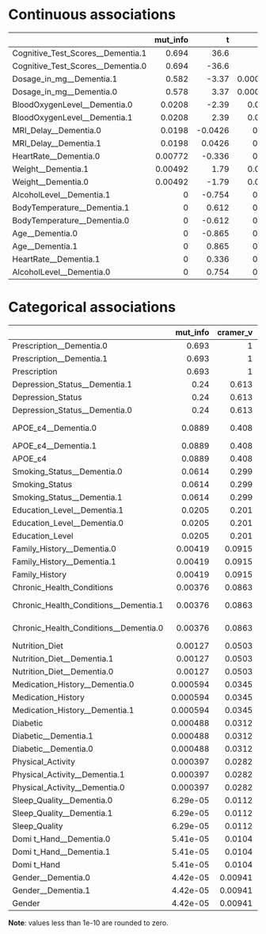 # Continuous associations

|                                   |   mut_info |        t |      t_p |        U |    U_p |         W |    W_p |   cohen_d |   AUROC |     corr |   corr_p |
|:----------------------------------|-----------:|---------:|---------:|---------:|-------:|----------:|-------:|----------:|--------:|---------:|---------:|
| Cognitive_Test_Scores__Dementia.1 |    0.694   |  36.6    | 0        | 8.99e+04 | 0      | -inf      | 0      |  -3.06    |   1     | -0.838   | 0        |
| Cognitive_Test_Scores__Dementia.0 |    0.694   | -36.6    | 0        | 0        | 0      |  inf      | 0      |   3.06    |   1     |  0.838   | 0        |
| Dosage_in_mg__Dementia.1          |    0.582   |  -3.37   | 0.000867 | 4.65e+04 | 0.427  |   -0.603  | 0.546  |   0.283   |   0.517 |  0.14    | 0.000562 |
| Dosage_in_mg__Dementia.0          |    0.578   |   3.37   | 0.000867 | 4.34e+04 | 0.427  |    0.603  | 0.546  |  -0.283   |   0.517 | -0.14    | 0.000562 |
| BloodOxygenLevel__Dementia.0      |    0.0208  |  -2.39   | 0.0173   | 4e+04    | 0.0197 |    2.34   | 0.0193 |   0.195   |   0.555 |  0.0972  | 0.0173   |
| BloodOxygenLevel__Dementia.1      |    0.0208  |   2.39   | 0.0173   | 4.99e+04 | 0.0197 |   -2.34   | 0.0193 |  -0.195   |   0.555 | -0.0972  | 0.0173   |
| MRI_Delay__Dementia.0             |    0.0198  |  -0.0426 | 0.966    | 4.48e+04 | 0.95   |    0.0633 | 0.95   |   0.00348 |   0.501 |  0.00174 | 0.966    |
| MRI_Delay__Dementia.1             |    0.0198  |   0.0426 | 0.966    | 4.51e+04 | 0.95   |   -0.0633 | 0.95   |  -0.00348 |   0.501 | -0.00174 | 0.966    |
| HeartRate__Dementia.0             |    0.00772 |  -0.336  | 0.737    | 4.42e+04 | 0.707  |    0.376  | 0.707  |   0.0275  |   0.509 |  0.0138  | 0.737    |
| Weight__Dementia.1                |    0.00492 |   1.79   | 0.0735   | 4.87e+04 | 0.0762 |   -1.77   | 0.076  |  -0.147   |   0.542 | -0.0732  | 0.073    |
| Weight__Dementia.0                |    0.00492 |  -1.79   | 0.0735   | 4.12e+04 | 0.0762 |    1.77   | 0.076  |   0.147   |   0.542 |  0.0732  | 0.073    |
| AlcoholLevel__Dementia.1          |    0       |  -0.754  | 0.451    | 4.35e+04 | 0.483  |    0.699  | 0.485  |   0.0617  |   0.517 |  0.0309  | 0.45     |
| BodyTemperature__Dementia.1       |    0       |   0.612  | 0.541    | 4.66e+04 | 0.448  |   -0.757  | 0.449  |  -0.0499  |   0.518 | -0.025   | 0.542    |
| BodyTemperature__Dementia.0       |    0       |  -0.612  | 0.541    | 4.33e+04 | 0.448  |    0.757  | 0.449  |   0.0499  |   0.518 |  0.025   | 0.542    |
| Age__Dementia.0                   |    0       |  -0.865  | 0.387    | 4.3e+04  | 0.361  |    0.907  | 0.364  |   0.0709  |   0.522 |  0.0355  | 0.386    |
| Age__Dementia.1                   |    0       |   0.865  | 0.387    | 4.69e+04 | 0.361  |   -0.907  | 0.364  |  -0.0709  |   0.522 | -0.0355  | 0.386    |
| HeartRate__Dementia.1             |    0       |   0.336  | 0.737    | 4.58e+04 | 0.707  |   -0.376  | 0.707  |  -0.0275  |   0.509 | -0.0138  | 0.737    |
| AlcoholLevel__Dementia.0          |    0       |   0.754  | 0.451    | 4.64e+04 | 0.483  |   -0.699  | 0.485  |  -0.0617  |   0.517 | -0.0309  | 0.45     |

# Categorical associations

|                                       |   mut_info |   cramer_v |        H |      H_p |
|:--------------------------------------|-----------:|-----------:|---------:|---------:|
| Prescription__Dementia.0              |   0.693    |    1       | 566      | 0        |
| Prescription__Dementia.1              |   0.693    |    1       | 577      | 0        |
| Prescription                          |   0.693    |    1       |   0      | 0        |
| Depression_Status__Dementia.1         |   0.24     |    0.613   |  63.9    | 0        |
| Depression_Status                     |   0.24     |    0.613   |   0      | 0        |
| Depression_Status__Dementia.0         |   0.24     |    0.613   |  81      | 0        |
| APOE_ε4__Dementia.0                   |   0.0889   |    0.408   |  41.4    | 1.22e-10 |
| APOE_ε4__Dementia.1                   |   0.0889   |    0.408   |  55.6    | 0        |
| APOE_ε4                               |   0.0889   |    0.408   |   0      | 0        |
| Smoking_Status__Dementia.0            |   0.0614   |    0.299   | 424      | 0        |
| Smoking_Status                        |   0.0614   |    0.299   |   0      | 0        |
| Smoking_Status__Dementia.1            |   0.0614   |    0.299   | 442      | 0        |
| Education_Level__Dementia.1           |   0.0205   |    0.201   | 430      | 0        |
| Education_Level__Dementia.0           |   0.0205   |    0.201   | 417      | 0        |
| Education_Level                       |   0.0205   |    0.201   |   0      | 0        |
| Family_History__Dementia.0            |   0.00419  |    0.0915  |   0.481  | 0.488    |
| Family_History__Dementia.1            |   0.00419  |    0.0915  |   3      | 0.0833   |
| Family_History                        |   0.00419  |    0.0915  |   0      | 0        |
| Chronic_Health_Conditions             |   0.00376  |    0.0863  |   0      | 0        |
| Chronic_Health_Conditions__Dementia.1 |   0.00376  |    0.0863  |  23.5    | 1.24e-06 |
| Chronic_Health_Conditions__Dementia.0 |   0.00376  |    0.0863  |  17.2    | 3.28e-05 |
| Nutrition_Diet                        |   0.00127  |    0.0503  |   0      | 0        |
| Nutrition_Diet__Dementia.1            |   0.00127  |    0.0503  | 111      | 0        |
| Nutrition_Diet__Dementia.0            |   0.00127  |    0.0503  |  97.5    | 0        |
| Medication_History__Dementia.0        |   0.000594 |    0.0345  |   0.0133 | 0.908    |
| Medication_History                    |   0.000594 |    0.0345  |   0      | 0        |
| Medication_History__Dementia.1        |   0.000594 |    0.0345  |   1.33   | 0.248    |
| Diabetic                              |   0.000488 |    0.0312  |   0      | 0        |
| Diabetic__Dementia.1                  |   0.000488 |    0.0312  |   1.47   | 0.226    |
| Diabetic__Dementia.0                  |   0.000488 |    0.0312  |   0.03   | 0.862    |
| Physical_Activity                     |   0.000397 |    0.0282  |   0      | 0        |
| Physical_Activity__Dementia.1         |   0.000397 |    0.0282  | 108      | 0        |
| Physical_Activity__Dementia.0         |   0.000397 |    0.0282  |  94.7    | 0        |
| Sleep_Quality__Dementia.0             |   6.29e-05 |    0.0112  |   0.03   | 0.862    |
| Sleep_Quality__Dementia.1             |   6.29e-05 |    0.0112  |   1.47   | 0.226    |
| Sleep_Quality                         |   6.29e-05 |    0.0112  |   0      | 0        |
| Domi   t_Hand__Dementia.0             |   5.41e-05 |    0.0104  |   0.563  | 0.453    |
| Domi   t_Hand__Dementia.1             |   5.41e-05 |    0.0104  |   0.0833 | 0.773    |
| Domi   t_Hand                         |   5.41e-05 |    0.0104  |   0      | 0        |
| Gender__Dementia.0                    |   4.42e-05 |    0.00941 |   0.749  | 0.387    |
| Gender__Dementia.1                    |   4.42e-05 |    0.00941 |   0.03   | 0.863    |
| Gender                                |   4.42e-05 |    0.00941 |   0      | 0        |

**Note**: values less than 1e-10 are rounded to zero.
